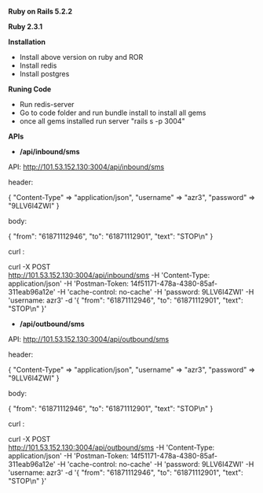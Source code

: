 **Ruby on Rails 5.2.2**

**Ruby 2.3.1**

**Installation**
- Install above version on ruby and ROR
- Install redis
- Install postgres

**Runing Code**
- Run redis-server
- Go to code folder and run bundle install to install all gems
- once all gems installed run server "rails s -p 3004"

**APIs**

- **/api/inbound/sms**

API: http://101.53.152.130:3004/api/inbound/sms

header: 

{
    "Content-Type" => "application/json",
    "username" => "azr3",
    "password" => "9LLV6I4ZWI"
}

body: 

{
    "from": "61871112946",
    "to": "61871112901",
    "text": "STOP\n"
}


curl :

curl -X POST \
  http://101.53.152.130:3004/api/inbound/sms -H 'Content-Type: application/json' -H 'Postman-Token: 14f51171-478a-4380-85af-311eab96a12e' -H 'cache-control: no-cache' -H 'password: 9LLV6I4ZWI' -H 'username: azr3' -d '{
	"from": "61871112946",
	"to": "61871112901",
	"text": "STOP\n"
}'

- **/api/outbound/sms**

API: http://101.53.152.130:3004/api/outbound/sms

header: 

{
    "Content-Type" => "application/json",
    "username" => "azr3",
    "password" => "9LLV6I4ZWI"
}

body: 

{
    "from": "61871112946",
    "to": "61871112901",
    "text": "STOP\n"
}


curl :

curl -X POST \
  http://101.53.152.130:3004/api/outbound/sms -H 'Content-Type: application/json' -H 'Postman-Token: 14f51171-478a-4380-85af-311eab96a12e' -H 'cache-control: no-cache' -H 'password: 9LLV6I4ZWI' -H 'username: azr3' -d '{
	"from": "61871112946",
	"to": "61871112901",
	"text": "STOP\n"
}'


